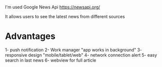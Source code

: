I'm used Google News Api https://newsapi.org/

It allows users to see the latest news from different sources

# Advantages

1- push notification
2- Work manager "app works in background"
3- responsive design "mobile/tablet/web"
4- network connection alert
5- easy search in last news
6- webview for full article

